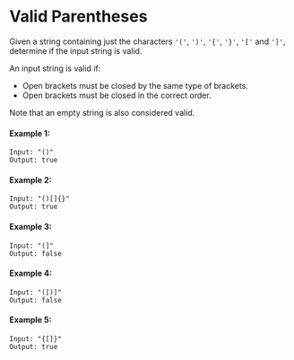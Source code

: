  # Valid Parentheses

 Given a string containing just the characters ```'('```, ```')'```, ```'{'```, ```'}'```, ```'['``` and ```']'```, determine if the input string is valid.
 
 An input string is valid if:
  - Open brackets must be closed by the same type of brackets.
  - Open brackets must be closed in the correct order.

Note that an empty string is also considered valid.

#### Example 1:
```
Input: "()"
Output: true
```

#### Example 2:
```
Input: "()[]{}"
Output: true
```

#### Example 3:
```
Input: "(]"
Output: false
```

#### Example 4:
```
Input: "([)]"
Output: false
```

#### Example 5:
```
Input: "{[]}"
Output: true
```